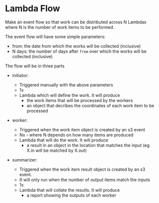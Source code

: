 # Lambda Flow

Make an event flow so that work can be distributed across N Lambdas
where N is the number of work items to be performed.

The event flow will have some simple parameters:
- from: the date from which the works will be collected (inclusive)
- N days: the  number of days after `from` over which the works will be collected (inclusive)

The flow will be in three parts
- initiator: 
  - Triggered manually with the above parameters
  - 1x
  - Lambda which will define the work. It will produce
    - the work items that will be processed by the workers
    - an object that decribes the coordinates of each work item to be processed

- worker:
  - Triggered when the work item object is created by an s3 event
  - Nx - where N depends on how many items are produced
  - Lambda that will do the work. It will produce
    - a result in an object in the location that matches the input (eg X.in will be matched by X.out)

- summarizer:
  - Triggered when the work item result object is created by an s3 event.
  - It will only run when the number of output items match the inputs
  - 1x
  - Lambda that will collate the results. It will produce
    - a report showing the outputs of each worker

